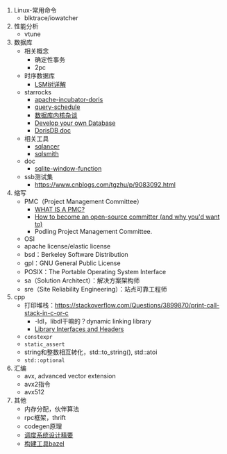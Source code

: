 1. Linux-常用命令
    * blktrace/iowatcher
1. 性能分析
    * vtune
1. 数据库
    * 相关概念
        * 确定性事务
        * 2pc
    * 时序数据库
        * [LSM树详解](https://zhuanlan.zhihu.com/p/181498475)
    * starrocks
        * [apache-incubator-doris](https://github.com/apache/incubator-doris/wiki)
        * [query-schedule](https://15445.courses.cs.cmu.edu/fall2020/schedule.html)
        * [数据库内核杂谈](https://www.infoq.cn/theme/46)
        * [Develop your own Database](https://hpi.de/plattner/teaching/archive/winter-term-201819/develop-your-own-database.html)
        * [DorisDB doc](http://doc.dorisdb.com)
    * 相关工具
        * [sqlancer](https://github.com/sqlancer/sqlancer)
        * [sqlsmith](https://github.com/anse1/sqlsmith)
    * doc
        * [sqlite-window-function](https://www.sqlite.org/windowfunctions.html)
    * ssb测试集
        * https://www.cnblogs.com/tgzhu/p/9083092.html
1. 缩写
    * PMC（Project Management Committee）
        * [WHAT IS A PMC?](https://www.apache.org/dev/pmc.html#what-is-a-pmc)
        * [How to become an open-source committer (and why you'd want to)](https://www.gridgain.com/resources/blog/how-become-open-source-committer-and-why-youd-want)
        * Podling Project Management Committee.
    * OSI
    * apache license/elastic license
    * bsd：Berkeley Software Distribution
    * gpl：GNU General Public License
    * POSIX：The Portable Operating System Interface 
    * sa（Solution Architect）：解决方案架构师
    * sre（Site Reliability Engineering）：站点可靠工程师
1. cpp
    * 打印堆栈：https://stackoverflow.com/Questions/3899870/print-call-stack-in-c-or-c
        * -ldl，libdl干嘛的？dynamic linking library
        * [Library Interfaces and Headers](https://docs.oracle.com/cd/E86824_01/html/E54772/makehtml-id-7.html#scrolltoc)
    * `constexpr`
    * `static_assert`
    * string和整数相互转化，std::to_string(), std::atoi
    * `std::optional`
1. 汇编
    * avx, advanced vector extension
    * avx2指令
    * avx512
1. 其他
    * 内存分配，伙伴算法
    * rpc框架，thrift
    * codegen原理
    * [调度系统设计精要](https://draveness.me/system-design-scheduler/)
    * [构建工具bazel](https://github.com/bazelbuild/bazel)